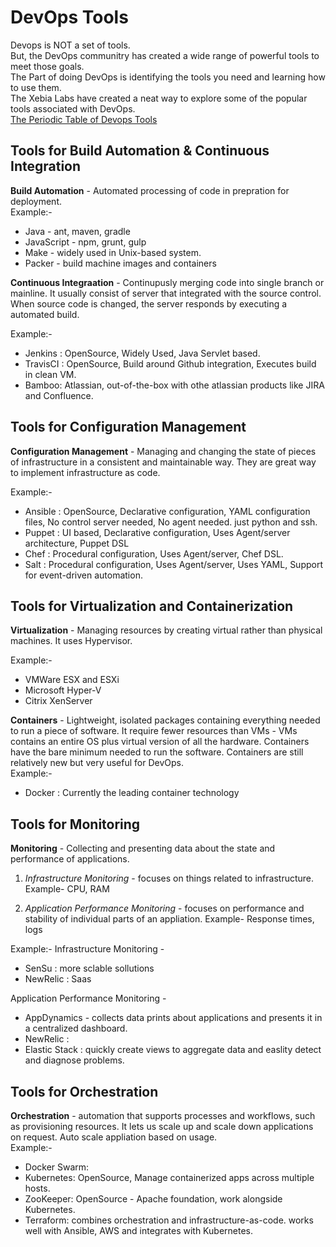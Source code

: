 # DevOps Tools

Devops is NOT a set of tools.  
But, the DevOps communitry has created a wide range of powerful tools to meet those goals.  
The Part of doing DevOps is identifying the tools you need and learning how to use them.  
The Xebia Labs have created a neat way to explore some of the popular tools associated with DevOps.  
[The Periodic Table of Devops Tools](https://digital.ai/periodic-table-of-devops-tools)

## Tools for Build Automation & Continuous Integration

**Build Automation** - Automated processing of code in prepration for deployment.  
Example:- 
- Java - ant, maven, gradle
- JavaScript - npm, grunt, gulp
- Make - widely used in Unix-based system.
- Packer - build machine images and containers

**Continuous Integraation** - Continupusly merging code into single branch or mainline. It usually consist of server that integrated with the source control. When source code is changed, the server responds by executing a automated build.

 Example:-
 - Jenkins : OpenSource, Widely Used, Java Servlet based.
 - TravisCI : OpenSource, Build around Github integration, Executes build in clean VM.
 - Bamboo: Atlassian, out-of-the-box with othe atlassian products like JIRA and Confluence.

## Tools for Configuration Management
**Configuration Management** - Managing and changing the state of pieces of infrastructure in a consistent and maintainable way. They are great way to implement infrastructure as code.

Example:-
- Ansible : OpenSource, Declarative configuration, YAML configuration files, No control server needed, No agent needed. just python and ssh.
- Puppet : UI based, Declarative configuration, Uses Agent/server architecture, Puppet DSL
- Chef : Procedural configuration, Uses Agent/server, Chef DSL.
- Salt : Procedural configuration, Uses Agent/server, Uses YAML, Support for event-driven automation.

## Tools for Virtualization and Containerization
**Virtualization** - Managing resources by creating virtual rather than physical machines. It uses Hypervisor.

Example:-
- VMWare ESX and ESXi
- Microsoft Hyper-V
- Citrix XenServer

**Containers** - Lightweight, isolated packages containing everything needed to run a piece of software. It require fewer resources than VMs - VMs contains an entire OS plus virtual version of all the hardware. Containers have the bare minimum needed to run the software. Containers are still relatively new but very useful for DevOps.  
Example:-
- Docker : Currently the leading container technology

## Tools for Monitoring

**Monitoring** - Collecting and presenting data about the state and performance of applications.
1. *Infrastructure Monitoring* - focuses on things related to infrastructure.
   Example- CPU, RAM

2. *Application Performance Monitoring* - focuses on performance and stability of individual parts of an appliation.
   Example- Response times, logs

Example:-
Infrastructure Monitoring -
- SenSu : more sclable sollutions
- NewRelic : Saas  

Application Performance Monitoring - 
- AppDynamics - collects data prints about applications and presents it in a centralized dashboard.
- NewRelic : 
- Elastic Stack : quickly create views to aggregate data and easlity detect and diagnose problems.

## Tools for Orchestration
**Orchestration** - automation that supports processes and workflows, such as provisioning resources. It lets us scale up and scale down applications on request. Auto scale appliation based on usage.  
Example:- 
- Docker Swarm:
- Kubernetes: OpenSource, Manage containerized apps across multiple hosts.
- ZooKeeper: OpenSource - Apache foundation, work alongside Kubernetes.
- Terraform: combines orchestration and infrastructure-as-code. works well with Ansible, AWS and integrates with Kubernetes.
